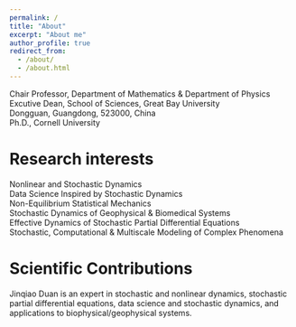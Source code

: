 ```yaml
---
permalink: /
title: "About"
excerpt: "About me"
author_profile: true
redirect_from: 
  - /about/
  - /about.html
---
```

Chair Professor, Department of Mathematics & Department of Physics <br />
Excutive Dean, School of Sciences, Great Bay University  <br />
Dongguan, Guangdong, 523000, China <br />
Ph.D., Cornell University <br />

Research interests
======
Nonlinear and Stochastic Dynamics <br />
Data Science Inspired by Stochastic Dynamics <br />
Non-Equilibrium Statistical Mechanics <br />
Stochastic Dynamics of Geophysical & Biomedical Systems <br />
Effective Dynamics of Stochastic Partial Differential Equations <br />
Stochastic, Computational & Multiscale Modeling of Complex Phenomena <br />

Scientific Contributions
======
Jinqiao Duan is an expert in stochastic and nonlinear dynamics, stochastic partial differential equations,  data science and stochastic dynamics, and applications to biophysical/geophysical systems.
